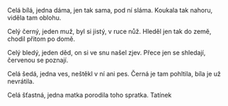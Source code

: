 Celá bílá, jedna dáma,
jen tak sama, pod ní sláma.
Koukala tak nahoru,
viděla tam oblohu.

Celý černý, jeden muž,
byl si jistý, v ruce nůž.
Hleděl jen tak do země,
chodil přitom po domě.

Celý bledý, jeden děd,
on si ve snu našel zjev.
Přece jen se shledají,
červenou se poznají.

Celá šedá, jedna ves,
neštěkl v ní ani pes.
Černá je tam pohltila,
bíla je už nevrátila.


Celá šťastná, jedna matka
porodila toho spratka. 
Tatínek 
